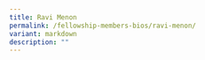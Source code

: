 ```yaml
---
title: Ravi Menon
permalink: /fellowship-members-bios/ravi-menon/
variant: markdown
description: ""
---
```

<p></p>